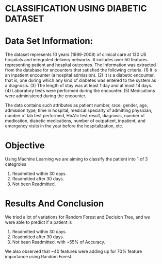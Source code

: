# CLASSIFICATION USING DIABETIC DATASET

# Data Set Information:

The dataset represents 10 years (1999-2008) of clinical care at 130 US hospitals and integrated delivery networks. It includes over 50 features representing patient and hospital outcomes. The Information was extracted from the database for encounters that satisfied the following criteria.
 (1) It is an inpatient encounter (a hospital admission).
 (2) It is a diabetic encounter, that is, one during which any kind of diabetes was entered to the system as a diagnosis.
 (3) The length of stay was at least 1 day and at most 14 days.
 (4) Laboratory tests were performed during the encounter.
 (5) Medications were administered during the encounter.

The data contains such attributes as patient number, race, gender, age, admission type, time in hospital, medical specialty of admitting physician, number of lab test performed, HbA1c test result, diagnosis, number of medication, diabetic medications, number of outpatient, inpatient, and emergency visits in the year before the hospitalization, etc.

# Objective

Using Machine Learning we are aiming to classify the patient into 1 of 3 categroies
1) Readmitted within 30 days.
2) Readmitted after 30 days.
3) Not been Readmitted.

# Results And Conclusion

We tried a lot of variations for Random Forest and Decision Tree, and we were able to predict if a patient is
1) Readmitted within 30 days.
2) Readmitted after 30 days.
3) Not been Readmitted.
with ~55% of Accuracy.

We also observed that ~40 features were adding up for 70% feature importance using Random Forest.
